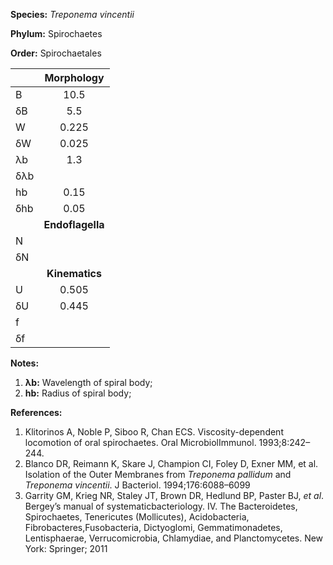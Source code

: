 **Species:** *Treponema vincentii*

**Phylum:** Spirochaetes

**Order:** Spirochaetales

|     | **Morphology** |
|:--- | :------------: |
| B   | 10.5 |
| δB  | 5.5 |
| W   | 0.225 |
| δW  | 0.025 |
| λb  | 1.3 |
| δλb |  |
| hb  | 0.15 |
| δhb | 0.05 |
|     | **Endoflagella** |
| N   |  |
| δN  |  |
|     | **Kinematics** |
| U   | 0.505 |
| δU  | 0.445 |
| f   |  |
| δf  |  |

**Notes:**

1. **λb:** Wavelength of spiral body;
1. **hb:** Radius of spiral body;

**References:**

1. Klitorinos A, Noble P, Siboo R, Chan ECS. Viscosity-dependent locomotion of oral spirochaetes.  Oral MicrobiolImmunol. 1993;8:242–244.
1. Blanco DR, Reimann K, Skare J, Champion CI, Foley D, Exner MM, et al.  Isolation of the Outer Membranes from *Treponema pallidum* and *Treponema vincentii*.  J Bacteriol. 1994;176:6088–6099
1. Garrity GM, Krieg NR, Staley JT, Brown DR, Hedlund BP, Paster BJ, *et al*.  Bergey’s manual of systematicbacteriology. IV. The Bacteroidetes, Spirochaetes, Tenericutes (Mollicutes), Acidobacteria, Fibrobacteres,Fusobacteria, Dictyoglomi, Gemmatimonadetes, Lentisphaerae, Verrucomicrobia, Chlamydiae, and Planctomycetes. New York:  Springer; 2011

